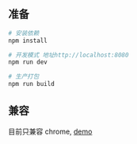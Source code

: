 ## 准备

``` bash
# 安装依赖
npm install

# 开发模式 地址http://localhost:8080
npm run dev

# 生产打包
npm run build
```

## 兼容

目前只兼容 chrome, [demo](https://lluvio.github.io/vue-element/#/auth)

